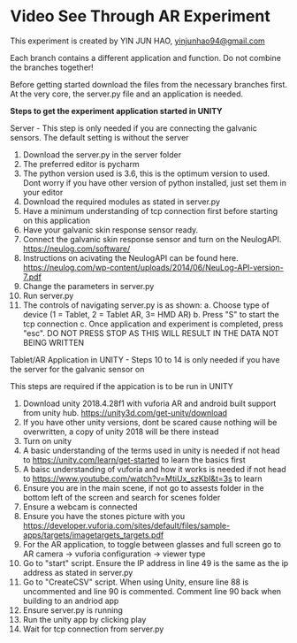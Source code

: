 # Video See Through AR Experiment

This experiment is created by YIN JUN HAO, yinjunhao94@gmail.com

Each branch contains a different application and function. Do not combine the branches together!

Before getting started download the files from the necessary branches first. At the very core, the server.py file and an application is needed.

**Steps to get the experiment application started in UNITY**

Server - This step is only needed if you are connecting the galvanic sensors. The default setting is without the server 

1. Download the server.py in the server folder
2. The preferred editor is pycharm
3. The python version used is 3.6, this is the optimum version to used. Dont worry if you have other version of python installed, just set them in your editor
4. Download the required modules as stated in server.py
5. Have a minimum understanding of tcp connection first before starting on this application
6. Have your galvanic skin response sensor ready.
7. Connect the galvanic skin response sensor and turn on the NeulogAPI. https://neulog.com/software/
8. Instructions on acivating the NeulogAPI can be found here. https://neulog.com/wp-content/uploads/2014/06/NeuLog-API-version-7.pdf
9. Change the parameters in server.py 
10. Run server.py
11. The controls of navigating server.py is as shown:
    a. Choose type of device (1 = Tablet, 2 = Tablet AR, 3= HMD AR)
    b. Press "S" to start the tcp connection
    c. Once application and experiment is completed, press "esc". DO NOT PRESS STOP AS THIS WILL RESULT IN THE DATA NOT BEING WRITTEN

Tablet/AR Application in UNITY - Steps 10 to 14 is only needed if you have the server for the galvanic sensor on

This steps are required if the appication is to be run in UNITY
1. Download unity 2018.4.28f1 with vuforia AR and android built support from unity hub. https://unity3d.com/get-unity/download
2. If you have other unity versions, dont be scared cause nothing will be overwritten, a copy of unity 2018 will be there instead
3. Turn on unity
4. A basic understanding of the terms used in unity is needed if not head to https://unity.com/learn/get-started to learn the basics first
5. A baisc understanding of vuforia and how it works is needed if not head to https://www.youtube.com/watch?v=MtiUx_szKbI&t=3s to learn
6. Ensure you are in the main scene, if not go to assests folder in the bottom left of the screen and search for scenes folder
7. Ensure a webcam is connected
8. Ensure you have the stones picture with you https://developer.vuforia.com/sites/default/files/sample-apps/targets/imagetargets_targets.pdf
9. For the AR application, to toggle between glasses and full screen go to AR camera -> vuforia configuration -> viewer type
10. Go to "start" script. Ensure the IP address in line 49 is the same as the ip address as stated in server.py
11. Go to "CreateCSV" script. When using Unity, ensure line 88 is uncommented and line 90 is commented. Comment line 90 back when building to an andriod app
12. Ensure server.py is running
13. Run the unity app by clicking play
14. Wait for tcp connection from server.py 

